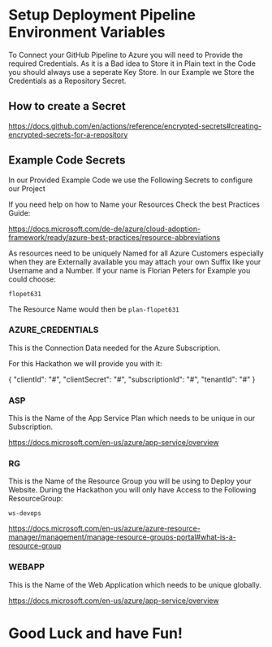# Setup Deployment Pipeline Environment Variables

To Connect your GitHub Pipeline to Azure you will need to Provide the required Credentials. As it is a Bad idea to Store it in Plain text in the Code you should always use a seperate Key Store.
In our Example we Store the Credentials as a Repository Secret.

## How to create a Secret

https://docs.github.com/en/actions/reference/encrypted-secrets#creating-encrypted-secrets-for-a-repository

## Example Code Secrets

In our Provided Example Code we use the Following Secrets to configure our Project

If you need help on how to Name your Resources Check the best Practices Guide: 

https://docs.microsoft.com/de-de/azure/cloud-adoption-framework/ready/azure-best-practices/resource-abbreviations

As resources need to be uniquely Named for all Azure Customers especially when they are Externally available you may attach your own Suffix like your Username and a Number.
If your name is Florian Peters for Example you could choose:

`flopet631`

The Resource Name would then be `plan-flopet631`

### AZURE_CREDENTIALS

This is the Connection Data needed for the Azure Subscription.

For this Hackathon we will provide you with it:

{
  "clientId": "#",
  "clientSecret": "#",
  "subscriptionId": "#",
  "tenantId": "#"
}

### ASP

This is the Name of the App Service Plan which needs to be unique in our Subscription.

https://docs.microsoft.com/en-us/azure/app-service/overview

### RG

This is the Name of the Resource Group you will be using to Deploy your Website. During the Hackathon you will only have Access to the Following ResourceGroup:

`ws-devops`

https://docs.microsoft.com/en-us/azure/azure-resource-manager/management/manage-resource-groups-portal#what-is-a-resource-group

### WEBAPP

This is the Name of the Web Application which needs to be unique globally.

https://docs.microsoft.com/en-us/azure/app-service/overview

# Good Luck and have Fun!